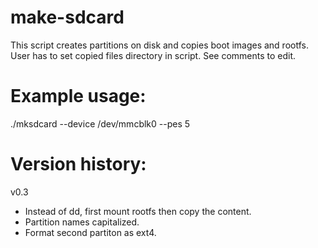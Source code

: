 # make-sdcard

This script creates partitions on disk and copies boot images and rootfs.
User has to set copied files directory in script.
See comments to edit.

# Example usage:

./mksdcard --device /dev/mmcblk0 --pes 5

# Version history:

v0.3
- Instead of dd, first mount rootfs then copy the content.
- Partition names capitalized.
- Format second partiton as ext4.
